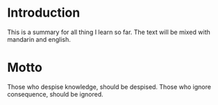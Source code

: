 # Introduction

This is a summary for all thing I learn so far. The text will be mixed with mandarin and english.

# Motto
Those who despise knowledge, should be despised.
Those who ignore consequence, should be ignored.
